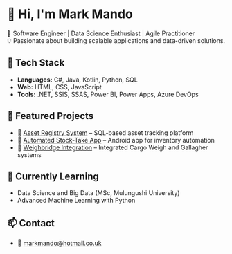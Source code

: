 # 👋 Hi, I'm Mark Mando

🎯 Software Engineer | Data Science Enthusiast | Agile Practitioner  
💡 Passionate about building scalable applications and data-driven solutions.

## 🔧 Tech Stack
- **Languages:** C#, Java, Kotlin, Python, SQL
- **Web:** HTML, CSS, JavaScript
- **Tools:** .NET, SSIS, SSAS, Power BI, Power Apps, Azure DevOps

## 📂 Featured Projects
- 🔗 [Asset Registry System](#) – SQL-based asset tracking platform
- 🔗 [Automated Stock-Take App](#) – Android app for inventory automation
- 🔗 [Weighbridge Integration](#) – Integrated Cargo Weigh and Gallagher systems

## 🧠 Currently Learning
- Data Science and Big Data (MSc, Mulungushi University)
- Advanced Machine Learning with Python

## 📫 Contact
- 📧 [markmando@hotmail.co.uk](mailto:markmando@hotmail.co.uk)
